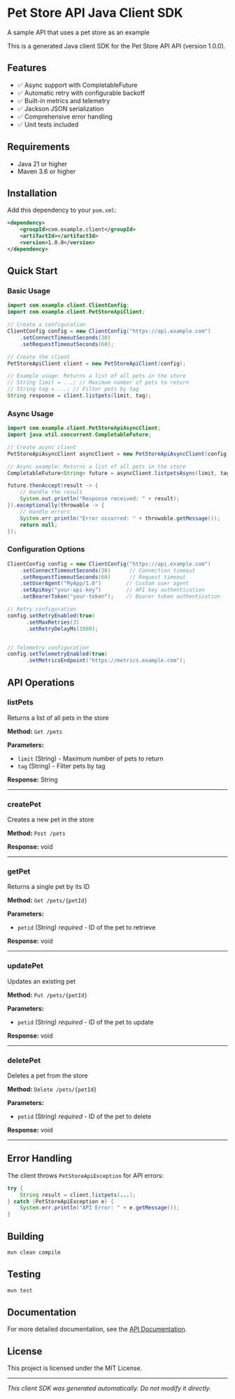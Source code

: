 # Pet Store API Java Client SDK

A sample API that uses a pet store as an example

This is a generated Java client SDK for the Pet Store API API (version 1.0.0). 

## Features

- ✅ Async support with CompletableFuture
- ✅ Automatic retry with configurable backoff
- ✅ Built-in metrics and telemetry
- ✅ Jackson JSON serialization
- ✅ Comprehensive error handling
- ✅ Unit tests included

## Requirements

- Java 21 or higher
- Maven 3.6 or higher

## Installation

Add this dependency to your `pom.xml`:

```xml
<dependency>
    <groupId>com.example.client</groupId>
    <artifactId></artifactId>
    <version>1.0.0</version>
</dependency>
```

## Quick Start

### Basic Usage

```java
import com.example.client.ClientConfig;
import com.example.client.PetStoreApiClient;

// Create a configuration
ClientConfig config = new ClientConfig("https://api.example.com")
    .setConnectTimeoutSeconds(30)
    .setRequestTimeoutSeconds(60);

// Create the client
PetStoreApiClient client = new PetStoreApiClient(config);

// Example usage: Returns a list of all pets in the store
// String limit = ...; // Maximum number of pets to return
// String tag = ...; // Filter pets by tag
String response = client.listpets(limit, tag);
```

### Async Usage

```java
import com.example.client.PetStoreApiAsyncClient;
import java.util.concurrent.CompletableFuture;

// Create async client
PetStoreApiAsyncClient asyncClient = new PetStoreApiAsyncClient(config);

// Async example: Returns a list of all pets in the store
CompletableFuture<String> future = asyncClient.listpetsAsync(limit, tag);

future.thenAccept(result -> {
    // Handle the result
    System.out.println("Response received: " + result);
}).exceptionally(throwable -> {
    // Handle errors
    System.err.println("Error occurred: " + throwable.getMessage());
    return null;
});
```

### Configuration Options

```java
ClientConfig config = new ClientConfig("https://api.example.com")
    .setConnectTimeoutSeconds(30)      // Connection timeout
    .setRequestTimeoutSeconds(60)      // Request timeout
    .setUserAgent("MyApp/1.0")        // Custom user agent
    .setApiKey("your-api-key")        // API key authentication
    .setBearerToken("your-token");    // Bearer token authentication

// Retry configuration
config.setRetryEnabled(true)
      .setMaxRetries(3)
      .setRetryDelayMs(1000);


// Telemetry configuration
config.setTelemetryEnabled(true)
      .setMetricsEndpoint("https://metrics.example.com");
```

## API Operations

### listPets

Returns a list of all pets in the store

**Method:** `Get /pets`

**Parameters:**
- `limit` (String) - Maximum number of pets to return
- `tag` (String) - Filter pets by tag


**Response:** String


---

### createPet

Creates a new pet in the store

**Method:** `Post /pets`



**Response:** void


---

### getPet

Returns a single pet by its ID

**Method:** `Get /pets/{petId}`

**Parameters:**
- `petid` (String) *required* - ID of the pet to retrieve


**Response:** void


---

### updatePet

Updates an existing pet

**Method:** `Put /pets/{petId}`

**Parameters:**
- `petid` (String) *required* - ID of the pet to update


**Response:** void


---

### deletePet

Deletes a pet from the store

**Method:** `Delete /pets/{petId}`

**Parameters:**
- `petid` (String) *required* - ID of the pet to delete


**Response:** void


---


## Error Handling

The client throws `PetStoreApiException` for API errors:

```java
try {
    String result = client.listpets(...);
} catch (PetStoreApiException e) {
    System.err.println("API Error: " + e.getMessage());
}
```

## Building

```bash
mvn clean compile
```

## Testing

```bash
mvn test
```

## Documentation

For more detailed documentation, see the [API Documentation](api.md).

## License

This project is licensed under the MIT License.

---

*This client SDK was generated automatically. Do not modify it directly.*